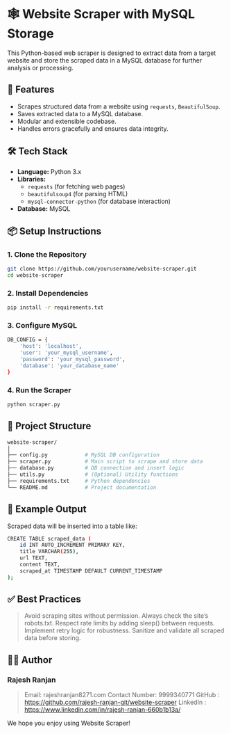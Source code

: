 # 🕸️ Website Scraper with MySQL Storage

This Python-based web scraper is designed to extract data from a target website and store the scraped data in a MySQL database for further analysis or processing.

## 🚀 Features

- Scrapes structured data from a website using `requests`, `BeautifulSoup`.
- Saves extracted data to a MySQL database.
- Modular and extensible codebase.
- Handles errors gracefully and ensures data integrity.

## 🛠️ Tech Stack

- **Language:** Python 3.x
- **Libraries:**
  - `requests` (for fetching web pages)
  - `beautifulsoup4` (for parsing HTML)
  - `mysql-connector-python` (for database interaction)
- **Database:** MySQL

## 📦 Setup Instructions

### 1. Clone the Repository

```bash
git clone https://github.com/yourusername/website-scraper.git
cd website-scraper
```

### 2. Install Dependencies

```bash
pip install -r requirements.txt
```

### 3. Configure MySQL

```bash
DB_CONFIG = {
    'host': 'localhost',
    'user': 'your_mysql_username',
    'password': 'your_mysql_password',
    'database': 'your_database_name'
}
```

### 4. Run the Scraper

```bash
python scraper.py
```

## 📁 Project Structure

```bash
website-scraper/
│
├── config.py            # MySQL DB configuration
├── scraper.py           # Main script to scrape and store data
├── database.py          # DB connection and insert logic
├── utils.py             # (Optional) Utility functions
├── requirements.txt     # Python dependencies
└── README.md            # Project documentation
```

## 🧪 Example Output

Scraped data will be inserted into a table like:

```bash
CREATE TABLE scraped_data (
    id INT AUTO_INCREMENT PRIMARY KEY,
    title VARCHAR(255),
    url TEXT,
    content TEXT,
    scraped_at TIMESTAMP DEFAULT CURRENT_TIMESTAMP
);
```

## ✅ Best Practices

> Avoid scraping sites without permission. Always check the site’s robots.txt.
> Respect rate limits by adding sleep() between requests.
> Implement retry logic for robustness.
> Sanitize and validate all scraped data before storing.

## 👨‍💻 Author

### Rajesh Ranjan

> Email: rajeshranjan8271.com
> Contact Number: 9999340771
> GitHub : https://github.com/rajesh-ranjan-git/website-scraper
> LinkedIn : https://www.linkedin.com/in/rajesh-ranjan-660b1b13a/

We hope you enjoy using Website Scraper!
